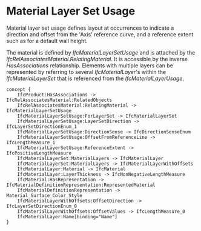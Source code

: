 Material Layer Set Usage
========================

Material layer set usage defines layout at occurrences to indicate a direction and offset from the 'Axis' reference curve, and a reference extent such as for a default wall height.

The material is defined by _IfcMaterialLayerSetUsage_ and is attached by the _IfcRelAssociatesMaterial_._RelatingMaterial_. It is accessible by the inverse _HasAssociations_ relationship. Elements with multiple layers can be represented by referring to several _IfcMaterialLayer_'s within the _IfcMaterialLayerSet_ that is referenced from the _IfcMaterialLayerUsage_.

```
concept {
    IfcProduct:HasAssociations -> IfcRelAssociatesMaterial:RelatedObjects
    IfcRelAssociatesMaterial:RelatingMaterial -> IfcMaterialLayerSetUsage
    IfcMaterialLayerSetUsage:ForLayerSet -> IfcMaterialLayerSet
    IfcMaterialLayerSetUsage:LayerSetDirection -> IfcLayerSetDirectionEnum_1
    IfcMaterialLayerSetUsage:DirectionSense -> IfcDirectionSenseEnum
    IfcMaterialLayerSetUsage:OffsetFromReferenceLine -> IfcLengthMeasure_1
    IfcMaterialLayerSetUsage:ReferenceExtent -> IfcPositiveLengthMeasure
    IfcMaterialLayerSet:MaterialLayers -> IfcMaterialLayer
    IfcMaterialLayerSet:MaterialLayers -> IfcMaterialLayerWithOffsets
    IfcMaterialLayer:Material -> IfcMaterial
    IfcMaterialLayer:LayerThickness -> IfcNonNegativeLengthMeasure
    IfcMaterial:HasRepresentation -> IfcMaterialDefinitionRepresentation:RepresentedMaterial
    IfcMaterialDefinitionRepresentation -> Material_Surface_Color_Style
    IfcMaterialLayerWithOffsets:OffsetDirection -> IfcLayerSetDirectionEnum_0
    IfcMaterialLayerWithOffsets:OffsetValues -> IfcLengthMeasure_0
    IfcMaterialLayer:Name[binding="Name"]
}
```
